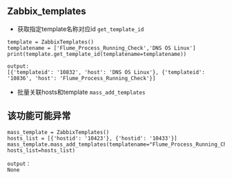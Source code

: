 Zabbix_templates
----------------
- 获取指定template名称对应id `get_template_id`
```
template = ZabbixTemplates()
templatename = ['Flume_Process_Running_Check','DNS OS Linux']
print(template.get_template_id(templatename=templatename))

output:
[{'templateid': '10832', 'host': 'DNS OS Linux'}, {'templateid': '10836', 'host': 'Flume_Process_Running_Check'}]
```

- 批量关联hosts和template `mass_add_templates`

## 该功能可能异常

```
mass_template = ZabbixTemplates()
hosts_list = [{'hostid': '10423'}, {'hostid': '10433'}]
mass_template.mass_add_templates(templatename="Flume_Process_Running_Check", hosts_list=hosts_list)

output：
None
```
